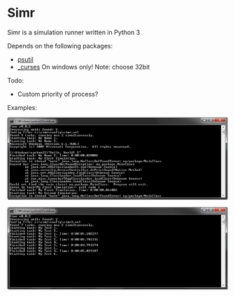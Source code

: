 Simr
====

Simr is a simulation runner written in Python 3

Depends on the following packages:

- [psutil](https://pythonhosted.org/psutil/)
- [\_curses](http://www.lfd.uci.edu/~gohlke/pythonlibs/#curses) On windows only! Note: choose 32bit

Todo:

- Custom priority of process?

Examples:

![example 1](github/simr_1.png)

![example 2](github/simr_2.png)